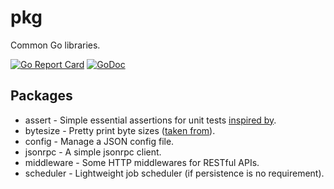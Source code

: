 # pkg

Common Go libraries.

[![Go Report Card](https://goreportcard.com/badge/github.com/imba3r/pkg)](https://goreportcard.com/report/github.com/imba3r/pkg) [![GoDoc](https://godoc.org/github.com/imba3r/pkg?status.svg)](https://godoc.org/github.com/imba3r/pkg)

## Packages

- assert - Simple essential assertions for unit tests [inspired by](https://github.com/benbjohnson/testing).
- bytesize - Pretty print byte sizes ([taken from](https://golang.org/doc/effective_go.html)).
- config - Manage a JSON config file.
- jsonrpc - A simple jsonrpc client.
- middleware - Some HTTP middlewares for RESTful APIs.
- scheduler - Lightweight job scheduler (if persistence is no requirement).
